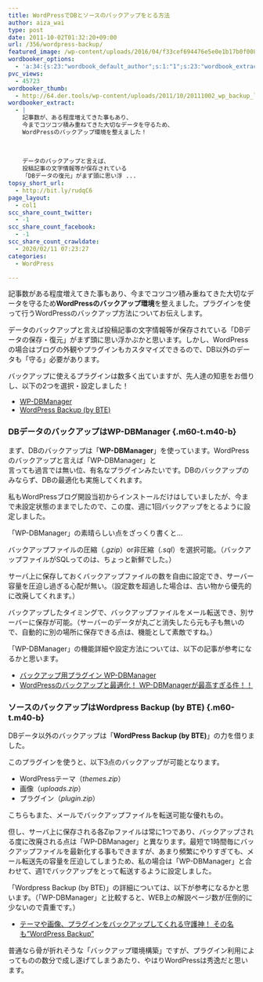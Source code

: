 ```yaml
---
title: WordPressでDBとソースのバックアップをとる方法
author: aiza_wai
type: post
date: 2011-10-02T01:32:20+09:00
url: /356/wordpress-backup/
featured_image: /wp-content/uploads/2016/04/f33cef694476e5e0e1b17b0f008a6cc8.png
wordbooker_options:
  - 'a:34:{s:23:"wordbook_default_author";s:1:"1";s:23:"wordbook_extract_length";s:3:"256";s:26:"wordbooker_publish_default";s:2:"on";s:25:"wordbooker_like_share_too";s:2:"on";s:27:"wordbooker_like_button_show";s:2:"on";s:21:"wordbooker_like_width";s:3:"512";s:32:"wordbooker_like_button_frontpage";s:2:"on";s:31:"wordbooker_like_button_category";s:2:"on";s:27:"wordbooker_like_button_page";s:2:"on";s:27:"wordbooker_like_button_post";s:2:"on";s:28:"wordbooker_share_button_page";s:2:"on";s:28:"wordbooker_share_button_post";s:2:"on";s:25:"wordbook_fbshare_location";s:6:"bottom";s:24:"wordbook_fblike_location";s:6:"bottom";s:22:"wordbook_fblike_action";s:4:"like";s:27:"wordbook_fblike_colorscheme";s:5:"light";s:20:"wordbook_fblike_font";s:7:"verdana";s:22:"wordbook_fblike_button";s:8:"standard";s:21:"wordbook_fblike_faces";s:5:"false";s:20:"wordbook_fblike_send";s:4:"true";s:18:"wordbook_attribute";s:12:"無印発信";s:29:"wordbook_republish_time_frame";s:2:"10";s:27:"wordbooker_publish_override";s:2:"on";s:29:"wordbooker_status_update_text";s:35:": New blog post :  %title% - %link%";s:19:"wordbook_actionlink";s:3:"300";s:32:"wordbook_description_meta_length";s:3:"350";s:20:"wordbook_comment_get";s:2:"on";s:21:"wordbook_comment_push";s:2:"on";s:18:"wordbook_page_post";s:15:"148216695246471";s:18:"wordbook_orandpage";s:1:"2";s:24:"wordbooker_comment_email";s:18:"aiaiaiya@gmail.com";s:18:"wordbook_status_id";s:4:"-100";s:18:"wordbook_noncename";s:10:"b83b1db2c2";s:17:"wordbook_new_post";s:1:"0";}'
pvc_views:
  - 45723
wordbooker_thumb:
  - http://64.der.tools/wp-content/uploads/2011/10/20111002_wp_backup_logo.png
wordbooker_extract:
  - |
    記事数が、ある程度増えてきた事もあり、
    今までコツコツ積み重ねてきた大切なデータを守るため、
    WordPressのバックアップ環境を整えました！
    
    
    
    データのバックアップと言えば、
    投稿記事の文字情報等が保存されている
    「DBデータの復元」がまず頭に思い浮 ...
topsy_short_url:
  - http://bit.ly/rudqC6
page_layout:
  - col1
scc_share_count_twitter:
  - -1
scc_share_count_facebook:
  - -1
scc_share_count_crawldate:
  - 2020/02/11 07:23:27
categories:
  - WordPress

---
```

記事数がある程度増えてきた事もあり、今までコツコツ積み重ねてきた大切なデータを守るため**WordPressのバックアップ環境**を整えました。プラグインを使って行うWordPressのバックアップ方法についてお伝えします。

<!--more-->

データのバックアップと言えば投稿記事の文字情報等が保存されている「<span class="b">DBデータの保存・復元</span>」がまず頭に思い浮かぶかと思います。しかし、WordPressの場合は<span class="b">ブログの外観</span>や<span class="b">プラグイン</span>もカスタマイズできるので、<span class="underline">DB以外のデータ</span>も「守る」必要があります。

バックアップに使えるプラグインは数多く出ていますが、先人達の知恵をお借りし、以下の2つを選択・設定しました！

  * <a href="http://wordpress.org/extend/plugins/wp-dbmanager/" target="_blank">WP-DBManager</a>
  * <a href="http://www.blogtrafficexchange.com/wordpress-backup/" target="_blank">WordPress Backup (by BTE)</a>

### DBデータのバックアップはWP-DBManager {.m60-t.m40-b}

まず、DBのバックアップは「**WP-DBManager**」を使っています。WordPressのバックアップと言えば「WP-DBManager」と  
言っても過言では無い位、有名なプラグインみたいです。DBのバックアップのみならず、<span class="b">DBの最適化</span>も実施してくれます。

私もWordPressブログ開設当初からインストールだけはしていましたが、今まで未設定状態のままでしたので、この度、週に1回バックアップをとるように設定しました。

「WP-DBManager」の素晴らしい点をざっくり書くと…

<p class="m30-t m20-b">
  バックアップファイルの圧縮（<em>.gzip</em>）or非圧縮（<em>.sql</em>）を選択可能。（バックアップファイルがSQLってのは、ちょっと新鮮でした。）
</p>

<p class="m20-t m20-b">
  サーバ上に保存しておくバックアップファイルの数を自由に設定でき、サーバー容量を圧迫し過ぎる心配が無い。（設定数を超過した場合は、古い物から優先的に改廃してくれます。）
</p>

<p class="m20-t m30-b">
  バックアップしたタイミングで、バックアップファイルをメール転送でき、別サーバーに保存が可能。（サーバーのデータが丸ごと消失したら元も子も無いので、自動的に別の場所に保存できる点は、機能として素敵ですね。）
</p>

「WP-DBManager」の機能詳細や設定方法については、以下の記事が参考になるかと思います。

  * <a href="http://wordpress.org/plugins/wp-dbmanager/" target="_blank">バックアップ用プラグイン WP-DBManager</a>
  * <a href="http://www.ttcbn.net/no_second_life/archives/8281" target="_blank">WordPressのバックアップと最適化！ WP-DBManagerが最高すぎる件！！</a>

### ソースのバックアップはWordpress Backup (by BTE) {.m60-t.m40-b}

DBデータ以外のバックアップは「**WordPress Backup (by BTE)**」の力を借りました。

このプラグインを使うと、以下3点のバックアップが可能となります。

  * WordPressテーマ（_themes.zip_）
  * 画像（_uploads.zip_）
  * プラグイン（_plugin.zip_）

こちらもまた、メールでバックアップファイルを転送可能な優れもの。

但し、<span class="underline">サーバ上に保存される各Zipファイルは常に1つ</span>であり、バックアップされる度に改廃される点は「WP-DBManager」と異なります。最短で1時間毎にバックアップファイルを最新化する事もできますが、あまり頻繁にやりすぎても、メール転送先の容量を圧迫してしまうため、私の場合は「WP-DBManager」と合わせて、週1でバックアップをとって転送するように設定しました。

「Wordpress Backup (by BTE)」の詳細については、以下が参考になるかと思います。（「WP-DBManager」と比較すると、WEB上の解説ページ数が圧倒的に少ないので貴重です。）

  * <a href="http://www.ttcbn.net/no_second_life/archives/10840" target="_blank">テーマや画像、プラグインをバックアップしてくれる守護神！ その名も”WordPress Backup”</a>

普通なら骨が折れそうな「バックアップ環境構築」ですが、プラグイン利用によってものの数分で成し遂げてしまうあたり、やはりWordPressは秀逸だと思います。